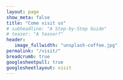 ```yaml
---
layout: page
show_meta: false
title: "Come visit us"
# subheadline: "A Step-by-Step Guide"
# teaser: "A teaser?"
header:
   image_fullwidth: "unsplash-coffee.jpg"
permalink: "/visit/"
breadcrumb: true
googlesheetpull: true
googlesheetlayout: visit
---
```


<div class="google-sheet-layout"></div>
